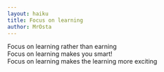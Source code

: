 ```yaml
---
layout: haiku
title: Focus on learning
author: MrOsta
---
```


Focus on learning rather than earning <br>
Focus on learning makes you smart!<br>
Focus on learning makes the learning more exciting<br>

